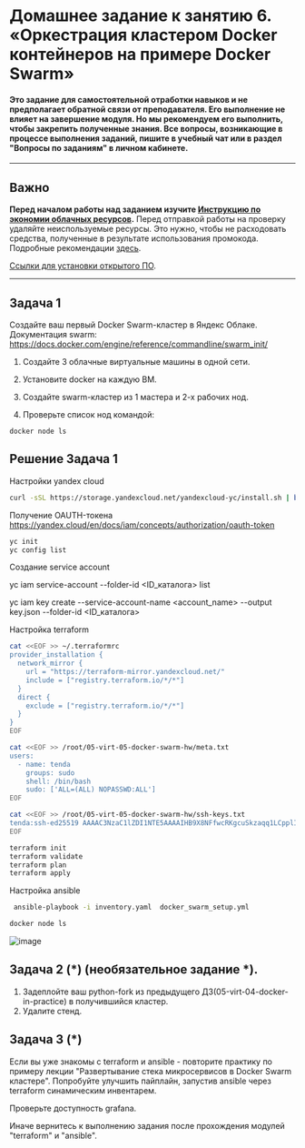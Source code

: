 # Домашнее задание к занятию 6. «Оркестрация кластером Docker контейнеров на примере Docker Swarm»

#### Это задание для самостоятельной отработки навыков и не предполагает обратной связи от преподавателя. Его выполнение не влияет на завершение модуля. Но мы рекомендуем его выполнить, чтобы закрепить полученные знания. Все вопросы, возникающие в процессе выполнения заданий, пишите в учебный чат или в раздел "Вопросы по заданиям" в личном кабинете.

---

## Важно

**Перед началом работы над заданием изучите [Инструкцию по экономии облачных ресурсов](https://github.com/netology-code/devops-materials/blob/master/cloudwork.MD).**
Перед отправкой работы на проверку удаляйте неиспользуемые ресурсы.
Это нужно, чтобы не расходовать средства, полученные в результате использования промокода.
Подробные рекомендации [здесь](https://github.com/netology-code/virt-homeworks/blob/virt-11/r/README.md).

[Ссылки для установки открытого ПО](https://github.com/netology-code/devops-materials/blob/master/README.md).

---

## Задача 1

Создайте ваш первый Docker Swarm-кластер в Яндекс Облаке.
Документация swarm: https://docs.docker.com/engine/reference/commandline/swarm_init/
1. Создайте 3 облачные виртуальные машины в одной сети.
2. Установите docker на каждую ВМ.
3. Создайте swarm-кластер из 1 мастера и 2-х рабочих нод.

4. Проверьте список нод командой:
```
docker node ls
```

## Решение Задача 1

Настройки yandex cloud

```bash
curl -sSL https://storage.yandexcloud.net/yandexcloud-yc/install.sh | bash
```
Получение  OAUTH-токена https://yandex.cloud/en/docs/iam/concepts/authorization/oauth-token

```bash
yc init
yc config list
```
Создание service account

yc iam service-account --folder-id <ID_каталога> list

yc iam key create --service-account-name <account_name> --output key.json --folder-id <ID_каталога>

Настройка terraform

```bash
cat <<EOF >> ~/.terraformrc
provider_installation {
  network_mirror {
    url = "https://terraform-mirror.yandexcloud.net/"
    include = ["registry.terraform.io/*/*"]
  }
  direct {
    exclude = ["registry.terraform.io/*/*"]
  }
}
EOF
```

```bash
cat <<EOF >> /root/05-virt-05-docker-swarm-hw/meta.txt
users:
  - name: tenda
    groups: sudo
    shell: /bin/bash
    sudo: ['ALL=(ALL) NOPASSWD:ALL']
EOF
```
```bash
cat <<EOF >> /root/05-virt-05-docker-swarm-hw/ssh-keys.txt
tenda:ssh-ed25519 AAAAC3NzaC1lZDI1NTE5AAAAIHB9X8NFfwcRKgcuSkzaqq1LCpplIhFsHNu54WnZhzAg tenda
EOF
```
```bash
terraform init
terraform validate
terraform plan
terraform apply
```

Настройка ansible

```bash
 ansible-playbook -i inventory.yaml  docker_swarm_setup.yml
```

```bash
docker node ls
```
![image](https://github.com/user-attachments/assets/abdc6451-e35e-4fcd-81a4-656cac50af12)


## Задача 2 (*) (необязательное задание *).
1.  Задеплойте ваш python-fork из предыдущего ДЗ(05-virt-04-docker-in-practice) в получившийся кластер.
2. Удалите стенд.


## Задача 3 (*)

Если вы уже знакомы с terraform и ansible  - повторите практику по примеру лекции "Развертывание стека микросервисов в Docker Swarm кластере". Попробуйте улучшить пайплайн, запустив ansible через terraform синамическим инвентарем.

Проверьте доступность grafana.

Иначе вернитесь к выполнению задания после прохождения модулей "terraform" и "ansible".


